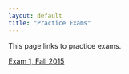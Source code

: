 ```yaml
---
layout: default
title: "Practice Exams"
---
```


This page links to practice exams.

[Exam 1, Fall 2015](cs340-fall2015-exam01.pdf)
